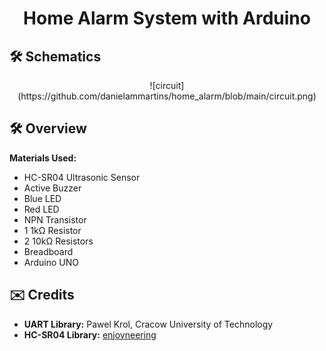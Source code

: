 <h1 align="center"> Home Alarm System with Arduino </h2>

## :hammer_and_wrench: Schematics

<center>![circuit](https://github.com/danielammartins/home_alarm/blob/main/circuit.png)</center>


## :hammer_and_wrench: Overview

**Materials Used:**
- HC-SR04 Ultrasonic Sensor
- Active Buzzer
- Blue LED
- Red LED
- NPN Transistor
- 1 1kΩ Resistor
- 2 10kΩ Resistors
- Breadboard
- Arduino UNO

## :envelope: Credits

- **UART Library:** Pawel Krol, Cracow University of Technology
- **HC-SR04 Library:** [enjoyneering](https://github.com/enjoyneering/HCSR04)
